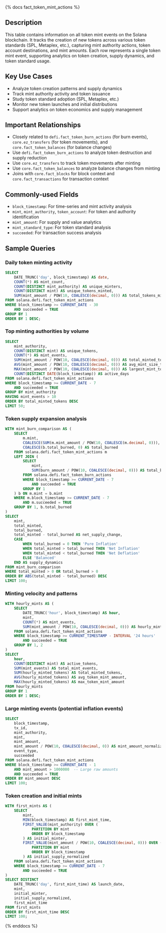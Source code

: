 {% docs fact_token_mint_actions %}

## Description
This table contains information on all token mint events on the Solana blockchain. It tracks the creation of new tokens across various token standards (SPL, Metaplex, etc.), capturing mint authority actions, token account destinations, and mint amounts. Each row represents a single token mint event, supporting analytics on token creation, supply dynamics, and token standard usage.

## Key Use Cases
- Analyze token creation patterns and supply dynamics
- Track mint authority activity and token issuance
- Study token standard adoption (SPL, Metaplex, etc.)
- Monitor new token launches and initial distributions
- Support analytics on token economics and supply management

## Important Relationships
- Closely related to `defi.fact_token_burn_actions` (for burn events), `core.ez_transfers` (for token movements), and `core.fact_token_balances` (for balance changes)
- Use `defi.fact_token_burn_actions` to analyze token destruction and supply reduction
- Use `core.ez_transfers` to track token movements after minting
- Use `core.fact_token_balances` to analyze balance changes from minting
- Joins with `core.fact_blocks` for block context and `core.fact_transactions` for transaction context

## Commonly-used Fields
- `block_timestamp`: For time-series and mint activity analysis
- `mint`, `mint_authority`, `token_account`: For token and authority identification
- `mint_amount`: For supply and value analytics
- `mint_standard_type`: For token standard analysis
- `succeeded`: For transaction success analysis

## Sample Queries

### Daily token minting activity
```sql
SELECT 
    DATE_TRUNC('day', block_timestamp) AS date,
    COUNT(*) AS mint_count,
    COUNT(DISTINCT mint_authority) AS unique_minters,
    COUNT(DISTINCT mint) AS unique_tokens_minted,
    SUM(mint_amount / POW(10, COALESCE(decimal, 0))) AS total_tokens_minted
FROM solana.defi.fact_token_mint_actions
WHERE block_timestamp >= CURRENT_DATE - 30
    AND succeeded = TRUE
GROUP BY 1
ORDER BY 1 DESC;
```

### Top minting authorities by volume
```sql
SELECT 
    mint_authority,
    COUNT(DISTINCT mint) AS unique_tokens,
    COUNT(*) AS mint_events,
    SUM(mint_amount / POW(10, COALESCE(decimal, 0))) AS total_minted_tokens,
    AVG(mint_amount / POW(10, COALESCE(decimal, 0))) AS avg_mint_size_tokens,
    MAX(mint_amount / POW(10, COALESCE(decimal, 0))) AS largest_mint_tokens,
    COUNT(DISTINCT DATE(block_timestamp)) AS active_days
FROM solana.defi.fact_token_mint_actions
WHERE block_timestamp >= CURRENT_DATE - 7
    AND succeeded = TRUE
GROUP BY mint_authority
HAVING mint_events > 10
ORDER BY total_minted_tokens DESC
LIMIT 50;
```

### Token supply expansion analysis
```sql
WITH mint_burn_comparison AS (
    SELECT 
        m.mint,
        COALESCE(SUM(m.mint_amount / POW(10, COALESCE(m.decimal, 0))), 0) AS total_minted,
        COALESCE(b.total_burned, 0) AS total_burned
    FROM solana.defi.fact_token_mint_actions m
    LEFT JOIN (
        SELECT 
            mint,
            SUM(burn_amount / POW(10, COALESCE(decimal, 0))) AS total_burned
        FROM solana.defi.fact_token_burn_actions
        WHERE block_timestamp >= CURRENT_DATE - 7
            AND succeeded = TRUE
        GROUP BY 1
    ) b ON m.mint = b.mint
    WHERE m.block_timestamp >= CURRENT_DATE - 7
        AND m.succeeded = TRUE
    GROUP BY 1, b.total_burned
)
SELECT 
    mint,
    total_minted,
    total_burned,
    total_minted - total_burned AS net_supply_change,
    CASE 
        WHEN total_burned = 0 THEN 'Pure Inflation'
        WHEN total_minted > total_burned THEN 'Net Inflation'
        WHEN total_minted < total_burned THEN 'Net Deflation'
        ELSE 'Balanced'
    END AS supply_dynamics
FROM mint_burn_comparison
WHERE total_minted > 0 OR total_burned > 0
ORDER BY ABS(total_minted - total_burned) DESC
LIMIT 100;
```

### Minting velocity and patterns
```sql
WITH hourly_mints AS (
    SELECT 
        DATE_TRUNC('hour', block_timestamp) AS hour,
        mint,
        COUNT(*) AS mint_events,
        SUM(mint_amount / POW(10, COALESCE(decimal, 0))) AS hourly_minted_tokens
    FROM solana.defi.fact_token_mint_actions
    WHERE block_timestamp >= CURRENT_TIMESTAMP - INTERVAL '24 hours'
        AND succeeded = TRUE
    GROUP BY 1, 2
)
SELECT 
    hour,
    COUNT(DISTINCT mint) AS active_tokens,
    SUM(mint_events) AS total_mint_events,
    SUM(hourly_minted_tokens) AS total_minted_tokens,
    AVG(hourly_minted_tokens) AS avg_token_mint_amount,
    MAX(hourly_minted_tokens) AS max_token_mint_amount
FROM hourly_mints
GROUP BY 1
ORDER BY 1 DESC;
```

### Large minting events (potential inflation events)
```sql
SELECT 
    block_timestamp,
    tx_id,
    mint_authority,
    mint,
    mint_amount,
    mint_amount / POW(10, COALESCE(decimal, 0)) AS mint_amount_normalized,
    event_type,
    succeeded
FROM solana.defi.fact_token_mint_actions
WHERE block_timestamp >= CURRENT_DATE - 1
    AND mint_amount > 1000000  -- Large raw amounts
    AND succeeded = TRUE
ORDER BY mint_amount DESC
LIMIT 100;
```

### Token creation and initial mints
```sql
WITH first_mints AS (
    SELECT 
        mint,
        MIN(block_timestamp) AS first_mint_time,
        FIRST_VALUE(mint_authority) OVER (
            PARTITION BY mint 
            ORDER BY block_timestamp
        ) AS initial_minter,
        FIRST_VALUE(mint_amount / POW(10, COALESCE(decimal, 0))) OVER (
            PARTITION BY mint 
            ORDER BY block_timestamp
        ) AS initial_supply_normalized
    FROM solana.defi.fact_token_mint_actions
    WHERE block_timestamp >= CURRENT_DATE - 7
        AND succeeded = TRUE
)
SELECT DISTINCT
    DATE_TRUNC('day', first_mint_time) AS launch_date,
    mint,
    initial_minter,
    initial_supply_normalized,
    first_mint_time
FROM first_mints
ORDER BY first_mint_time DESC
LIMIT 100;
```

{% enddocs %} 